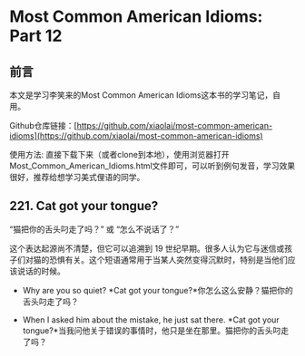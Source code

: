 # Most Common American Idioms: Part 12

## 前言



本文是学习李笑来的Most Common American Idioms这本书的学习笔记，自用。

Github仓库链接：[https://github.com/xiaolai/most-common-american-idioms](https://github.com/xiaolai/most-common-american-idioms)

使用方法: 直接下载下来（或者clone到本地），使用浏览器打开Most_Common_American_Idioms.html文件即可，可以听到例句发音，学习效果很好，推荐给想学习美式俚语的同学。

## 221. Cat got your tongue?

“猫把你的舌头叼走了吗？” 或 “怎么不说话了？”

这个表达起源尚不清楚，但它可以追溯到 19 世纪早期。很多人认为它与迷信或孩子们对猫的恐惧有关。这个短语通常用于当某人突然变得沉默时，特别是当他们应该说话的时候。

- Why are you so quiet? *Cat got your tongue?*你怎么这么安静？猫把你的舌头叼走了吗？

- When I asked him about the mistake, he just sat there. *Cat got your tongue?*当我问他关于错误的事情时，他只是坐在那里。猫把你的舌头叼走了吗？